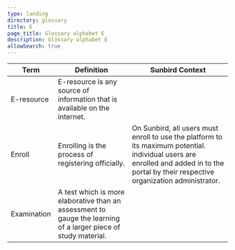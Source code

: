 ```yaml
---
type: landing
directory: glossary
title: E
page_title: Glossary alphabet E
description: Glossary alphabet E
allowSearch: true
---
```

Term | Definition |Sunbird Context
-----|------------|-----------------
E-resource  |E-resource is any source of information that is available on the internet.  |
Enroll  |Enrolling is the process of registering officially.   |On Sunbird, all users must enroll to use the platform to its maximum potential. individual users are enrolled and added in to the portal by their respective organization administrator.
Examination |A test which is more elaborative than an assessment to gauge the learning of a larger piece of study material.  |



